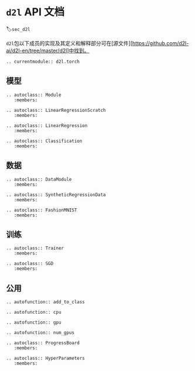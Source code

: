 # `d2l` API 文档
:label:`sec_d2l`

`d2l`包以下成员的实现及其定义和解释部分可在[源文件][https://github.com/d2l-ai/d2l-en/tree/master/d2l]中找到。


```eval_rst
.. currentmodule:: d2l.torch
```


## 模型

```eval_rst 
.. autoclass:: Module
   :members: 

.. autoclass:: LinearRegressionScratch
   :members:

.. autoclass:: LinearRegression
   :members:    

.. autoclass:: Classification
   :members:
```

## 数据

```eval_rst 
.. autoclass:: DataModule
   :members: 

.. autoclass:: SyntheticRegressionData
   :members: 

.. autoclass:: FashionMNIST
   :members:
```

## 训练

```eval_rst 
.. autoclass:: Trainer
   :members: 

.. autoclass:: SGD
   :members:
```

## 公用

```eval_rst 
.. autofunction:: add_to_class

.. autofunction:: cpu

.. autofunction:: gpu

.. autofunction:: num_gpus

.. autoclass:: ProgressBoard
   :members: 

.. autoclass:: HyperParameters
   :members:
```

